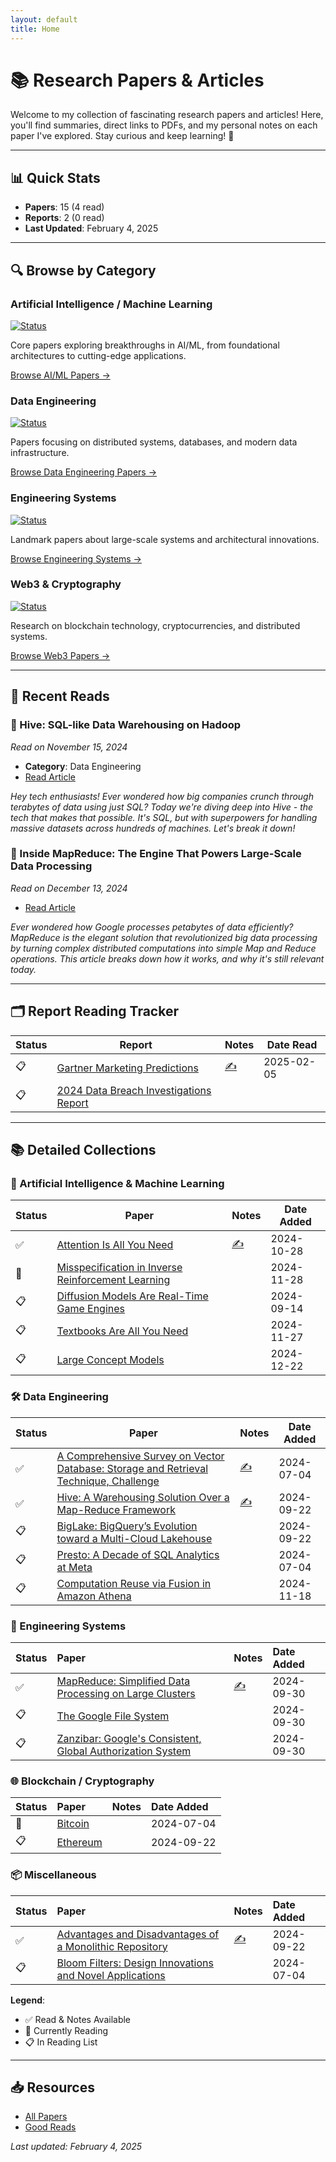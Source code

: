```yaml
---
layout: default
title: Home
---
```


# 📚 Research Papers & Articles

Welcome to my collection of fascinating research papers and articles! Here, you'll find summaries, direct links to PDFs, and my personal notes on each paper I've explored. Stay curious and keep learning! 🌟

---

## 📊 Quick Stats

- **Papers**: 15 (4 read)
- **Reports**: 2 (0 read)
- **Last Updated**: February 4, 2025

---

## 🔍 **Browse by Category**

### Artificial Intelligence / Machine Learning

[![Status](https://img.shields.io/badge/Papers-4-blue)]()

Core papers exploring breakthroughs in AI/ML, from foundational architectures to cutting-edge applications.

[Browse AI/ML Papers →](#ai)

### Data Engineering

[![Status](https://img.shields.io/badge/Papers-5-blue)]()

Papers focusing on distributed systems, databases, and modern data infrastructure.

[Browse Data Engineering Papers →](#data-engineering)

### Engineering Systems

[![Status](https://img.shields.io/badge/Papers-3-blue)]()

Landmark papers about large-scale systems and architectural innovations.

[Browse Engineering Systems →](#engineering-systems)

### Web3 & Cryptography

[![Status](https://img.shields.io/badge/Papers-2-blue)]()

Research on blockchain technology, cryptocurrencies, and distributed systems.

[Browse Web3 Papers →](#web3-cryptography)

---

## 📖 **Recent Reads**

### 📝 Hive: SQL-like Data Warehousing on Hadoop
   *Read on November 15, 2024*
   - **Category**: Data Engineering
   - [Read Article](./_posts/2024-12-22-understanding-hive-architecture.md)

   _Hey tech enthusiasts! Ever wondered how big companies crunch through terabytes of data using just SQL? Today we're diving deep into Hive - the tech that makes that possible. It's SQL, but with superpowers for handling massive datasets across hundreds of machines. Let's break it down!_

### 📝 Inside MapReduce: The Engine That Powers Large-Scale Data Processing
   *Read on December 13, 2024*
   - [Read Article](./_posts/2024-12-13-inside-mapreduce.md)

   _Ever wondered how Google processes petabytes of data efficiently? MapReduce is the elegant solution that revolutionized big data processing by turning complex distributed computations into simple Map and Reduce operations. This article breaks down how it works, and why it's still relevant today._

---

## 🗂️ Report Reading Tracker

| Status | Report | Notes | Date Read |
|--------|-------|-------|------------|
| 📋 | [Gartner Marketing Predictions](./assets/reports/marketing-predictions-2025.pdf) |[✍️](./_posts/2025-02-05-emerging-marketing-trends.md) | 2025-02-05 |
| 📋 | [2024 Data Breach Investigations Report](./assets/reports/2024-dbir-data-breach-investigations-report.pdf) | | |

---

## 📚 Detailed Collections

### <a name="ai"></a> 🔬 Artificial Intelligence & Machine Learning

| Status | Paper | Notes | Date Added |
|--------|-------|-------|------------|
| ✅ | [Attention Is All You Need](./assets/papers/ai/attention_is_all_you_need.pdf) | [✍️](./_posts/2024-11-15-introduction-to-transformers.md) | 2024-10-28 |
| 📖 | [Misspecification in Inverse Reinforcement Learning](./assets/papers/ai/misspecification_in_inverse_reinforcement_learning.pdf) |  | 2024-11-28 |
| 📋 | [Diffusion Models Are Real-Time Game Engines](./assets/papers/ai/diffusion_models_are_real_time_game_engines.pdf) |  | 2024-09-14 |
| 📋 | [Textbooks Are All You Need](./assets/papers/ai/textbooks_are_all_you_need.pdf) |  | 2024-11-27 |
| 📋 | [Large Concept Models](./assets/papers/ai/large_concept_models.pdf) |  | 2024-12-22 |


### <a name="data-engineering"></a> 🛠 Data Engineering

| Status | Paper | Notes | Date Added |
|--------|-------|-------|------------|
| ✅ | [A Comprehensive Survey on Vector Database: Storage and Retrieval Technique, Challenge](./assets/papers/data_engineering/a_comprehensive_survey_on_vector_database_storage_and_retrieval_technique_challenge.pdf) | [✍️](./_posts/2024-07-04-comprehensive-survey-on-vector-database.md) | 2024-07-04 |
| ✅ | [Hive: A Warehousing Solution Over a Map-Reduce Framework](./assets/papers/data_engineering/hive_a_warehousing_solution_over_a_map_reduce_framework.pdf) | [✍️](./_posts/2024-12-22-understanding-hive-architecture.md) | 2024-09-22 |
| 📋 | [BigLake: BigQuery’s Evolution toward a Multi-Cloud Lakehouse](./assets/papers/data_engineering/biglake_bigquery_s_evolution_toward_a_multi_cloud_lakehouse.pdf) |  | 2024-09-22 |
| 📋 | [Presto: A Decade of SQL Analytics at Meta](./assets/papers/data_engineering/presto_a_decade_of_sql_analytics_at_meta.pdf)| | 2024-07-04 |
| 📋 | [Computation Reuse via Fusion in Amazon Athena](./assets/papers/data_engineering/computation_reuse_via_fusion_in_amazon_athena.pdf)|  | 2024-11-18 |

### 🚀 Engineering Systems

| Status | Paper | Notes | Date Added |
|:-------|:------|:------|:-----------|
| ✅ | [MapReduce: Simplified Data Processing on Large Clusters](./assets/papers/marvels/mapreduce_simplified_data_processing_on_large_clusters.pdf) | [✍️](./_posts/2024-12-13-inside-mapreduce.md) | 2024-09-30 |
| 📋 | [The Google File System](./assets/papers/marvels/the_google_file_system.pdf) | | 2024-09-30 |
| 📋 | [Zanzibar: Google's Consistent, Global Authorization System](./assets/papers/marvels/zanzibar_google's_consistent,_global_authorization_system.pdf) | | 2024-09-30 |

### 🌐 Blockchain / Cryptography

| Status | Paper | Notes | Date Added |
|:-------|:------|:------|:-----------|
| 📖 | [Bitcoin](./assets/papers/web3/bitcoin.pdf) | | 2024-07-04 |
| 📋 | [Ethereum](./assets/goodreads/ethereum.pdf) | | 2024-09-22 |

### 📦 Miscellaneous

| Status | Paper | Notes | Date Added |
|:-------|:------|:------|:-----------|
| ✅ | [Advantages and Disadvantages of a Monolithic Repository](./assets/papers/misc/advantage_and_disadvantages_of_a_monolithic_repository.pdf) | [✍️](./_posts/2024-09-08-advantages-disadvantages-monolithic-repo.md) | 2024-09-22 |
| 📋 | [Bloom Filters: Design Innovations and Novel Applications](./assets/papers/misc/bloom_filters_design_innovations_and_novel_applications.pdf)| | 2024-07-04 |


**Legend**:
- ✅ Read & Notes Available
- 📖 Currently Reading
- 📋 In Reading List

--- 

## 📥 **Resources**
- [All Papers](https://github.com/legendary-acp/papershelf/tree/main/assets/papers)
- [Good Reads](https://github.com/legendary-acp/papershelf/tree/main/assets/goodreads)

*Last updated: February 4, 2025*

